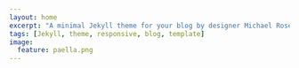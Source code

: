 ```yaml
---
layout: home
excerpt: "A minimal Jekyll theme for your blog by designer Michael Rose."
tags: [Jekyll, theme, responsive, blog, template]
image:
  feature: paella.png
---
```

